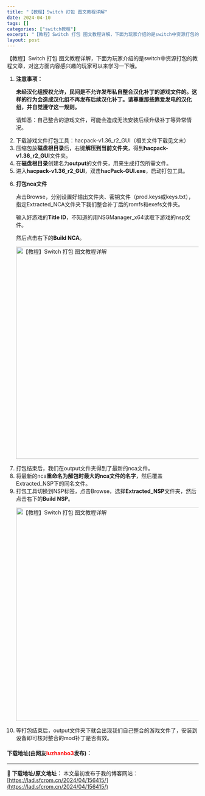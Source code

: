```yaml
---
title: "【教程】Switch 打包 图文教程详解"
date: 2024-04-10
tags: []
categories: ["switch教程"]
excerpt: "【教程】Switch 打包 图文教程详解，下面为玩家介绍的是switch中资源打包的教程文章，对这方面内容感兴趣的玩家可以来学习一下哦。 注意事项： 未经汉化组授权允许，民间是不允许发布私自整合汉化补丁的游戏文件的。这样的行为会造成汉化组不再发布后续汉化补丁。请尊重那些靠爱发电的汉化组，并自觉遵守这&hellip;"
layout: post
---
```


 <p>【教程】Switch 打包 图文教程详解，下面为玩家介绍的是switch中资源打包的教程文章，对这方面内容感兴趣的玩家可以来学习一下哦。</p> <ol> <li> <p><strong>注意事项：</strong></p> <p><strong>未经汉化组授权允许，民间是不允许发布私自整合汉化补丁的游戏文件的。这样的行为会造成汉化组不再发布后续汉化补丁。请尊重那些靠爱发电的汉化组，并自觉遵守这一规则。</strong></p> <p>请知悉：自己整合的游戏文件，可能会造成无法安装后续升级补丁等异常情况。</p></li> <li>下载游戏文件打包工具：hacpack-v1.36_r2_GUI（相关文件下载见文末）</li> <li>压缩包放<strong>磁盘根目录</strong>后，右键<strong>解压到当前文件夹</strong>，得到<strong>hacpack-v1.36_r2_GUI</strong>文件夹。</li> <li>在<strong>磁盘根目录</strong>创建名为<strong>output</strong>的文件夹，用来生成打包所需文件。</li> <li>进入<strong>hacpack-v1.36_r2_GUI</strong>，双击<strong>hacPack-GUI.exe</strong>，启动打包工具。</li> <li> <p><strong>打包nca文件</strong></p> <p>点击Browse，分别设置好输出文件夹、密钥文件（prod.keys或keys.txt），指定Extracted_NCA文件夹下我们整合补丁后的romfs和exefs文件夹。</p> <p>输入好游戏的<strong>Title ID</strong>，不知道的用NSGManager_x64读取下游戏的nsp文件。</p> <p>然后点击右下的<strong>Build NCA</strong>。</p> <p><img src="https://lad.sfcrom.cn/wp-content/uploads/2024/04/20240410_66162ebd45104.webp" style="width: 758px; height: 558px;" alt="【教程】Switch 打包 图文教程详解" /></p></li> <li>打包结束后，我们在output文件夹得到了最新的nca文件。</li> <li>将最新的nca<strong>重命名为解包时最大的nca文件的名字</strong>，然后覆盖Extracted_NSP下的同名文件。</li> <li>打包工具切换到NSP标签，点击Browse，选择<strong>Extracted_NSP</strong>文件夹，然后点击右下的<strong>Build NSP</strong>。   <p><img src="https://lad.sfcrom.cn/wp-content/uploads/2024/04/20240410_66162ebdb316a.webp" style="width: 758px; height: 561px;" alt="【教程】Switch 打包 图文教程详解" /></p></li> <li>等打包结束后，output文件夹下就会出现我们自己整合的游戏文件了，安装到设备即可核对整合的mod补丁是否有效。</li> </ol> <p><h4>下载地址(由网友<font color="red">luzhanbo3</font>发布)：</h4></p> 

---
📖 **下载地址/原文地址：** 本文最初发布于我的博客网站：[https://lad.sfcrom.cn/2024/04/156415/](https://lad.sfcrom.cn/2024/04/156415/)
